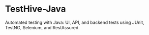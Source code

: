 # TestHive-Java
Automated testing with Java: UI, API, and backend tests using JUnit, TestNG, Selenium, and RestAssured.
